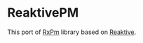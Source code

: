# ReaktivePM

This port of [RxPm](https://github.com/dmdevgo/RxPM) library based on [Reaktive](https://github.com/badoo/Reaktive).